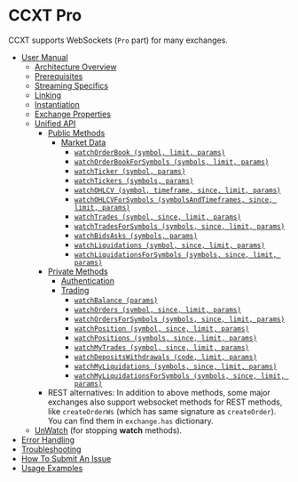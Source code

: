 # CCXT Pro

CCXT supports WebSockets (`Pro` part) for many exchanges.

- [User Manual](ccxt.pro.manual)
  - [Architecture Overview](ccxt.pro.manual#overview)
  - [Prerequisites](ccxt.pro.manual#prerequisites)
  - [Streaming Specifics](ccxt.pro.manual#streaming-specifics)
  - [Linking](ccxt.pro.manual#linking)
  - [Instantiation](ccxt.pro.manual#instantiation)
  - [Exchange Properties](ccxt.pro.manual#exchange-properties)
  - [Unified API](ccxt.pro.manual#unified-api)
    - [Public Methods](ccxt.pro.manual#public-methods)
      - [Market Data](ccxt.pro.manual#market-data)
        - [`watchOrderBook (symbol, limit, params)`](ccxt.pro.manual#watchOrderBook)
        - [`watchOrderBookForSymbols (symbols, limit, params)`](ccxt.pro.manual#watchOrderBookForSymbols)
        - [`watchTicker (symbol, params)`](ccxt.pro.manual#watchTicker)
        - [`watchTickers (symbols, params)`](ccxt.pro.manual#watchTickers)
        - [`watchOHLCV (symbol, timeframe, since, limit, params)`](ccxt.pro.manual#watchOHLCV)
        - [`watchOHLCVForSymbols (symbolsAndTimeframes, since, limit, params)`](ccxt.pro.manual#watchOHLCVForSymbols)
        - [`watchTrades (symbol, since, limit, params)`](ccxt.pro.manual#watchTrades)
        - [`watchTradesForSymbols (symbols, since, limit, params)`](ccxt.pro.manual#watchTradesForSymbols)
        - [`watchBidsAsks (symbols, params)`](ccxt.pro.manual#watchBidsAsks)
        - [`watchLiquidations (symbol, since, limit, params)`](ccxt.pro.manual#watchBidsAsks)
        - [`watchLiquidationsForSymbols (symbols, since, limit, params)`](ccxt.pro.manual#watchForSymbols)
    - [Private Methods](ccxt.pro.manual#private-methods)
      - [Authentication](ccxt.pro.manual#authentication)
      - [Trading](ccxt.pro.manual#trading)
        - [`watchBalance (params)`](ccxt.pro.manual#watchBalance)
        - [`watchOrders (symbol, since, limit, params)`](ccxt.pro.manual#watchOrders)
        - [`watchOrdersForSymbols (symbols, since, limit, params)`](ccxt.pro.manual#watchOrdersForSymbols)
        - [`watchPosition (symbol, since, limit, params)`](ccxt.pro.manual#watchPosition)
        - [`watchPositions (symbols, since, limit, params)`](ccxt.pro.manual#watchPositions)
        - [`watchMyTrades (symbol, since, limit, params)`](https://github.com/ccxt-dev/ccxt/wiki/ccxt.pro/Manual#watchMyTrades)
        - [`watchDepositsWithdrawals (code, limit, params)`](https://github.com/ccxt/ccxt/wiki/Manual#watchDepositsWithdrawals)
        - [`watchMyLiquidations (symbols, since, limit, params)`](https://github.com/ccxt/ccxt/wiki/Manual#watchMyLiquidations)
        - [`watchMyLiquidationsForSymbols (symbols, since, limit, params)`](https://github.com/ccxt/ccxt/wiki/Manual#watchMyLiquidationsForSymbols)
    - REST alternatives:
      In addition to above methods, some major exchanges also support websocket methods for REST methods, like `createOrderWs` (which has same signature as `createOrder`). You can find them in `exchange.has` dictionary.
  - [UnWatch](ccxt.pro.manual#unwatch) (for stopping **watch** methods).
- [Error Handling](ccxt.pro.manual#error-handling)
- [Troubleshooting](https://github.com/ccxt/ccxt/wiki/Manual#troubleshooting)
- [How To Submit An Issue](https://github.com/ccxt/ccxt/blob/master/CONTRIBUTING.md#how-to-submit-an-issue)
- [Usage Examples](https://github.com/ccxt/ccxt/tree/master/examples)
